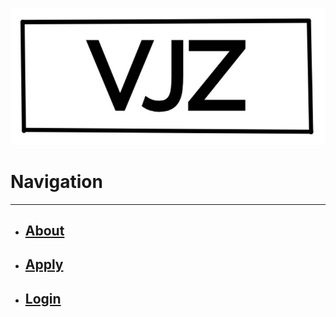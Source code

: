 ![](/assets/images/VJZlogo_official.png)

# Navigation

___

- ## [About](/about.md)
- ## [Apply](/apply.md)
- ## [Login](https://gooogle.com)
